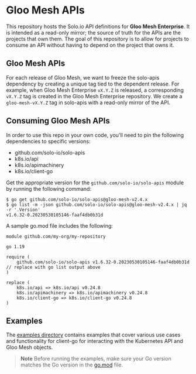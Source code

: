 # Gloo Mesh APIs
This repository hosts the Solo.io API definitions for **Gloo Mesh Enterprise**. It is intended as a read-only mirror;
the source of truth for the APIs are the projects that own them. The goal of this repository is to allow for projects to consume an API without having to depend on the project that owns it.

## Gloo Mesh APIs
For each release of Gloo Mesh, we want to freeze the solo-apis dependency by creating a unique tag tied to the dependent release. For example, when Gloo Mesh Enterprise `vX.Y.Z` is released, a corresponding `vX.Y.Z` tag is created in the Gloo Mesh Enterprise repository. We create a `gloo-mesh-vX.Y.Z` tag in solo-apis with a read-only mirror of the API.

## Consuming Gloo Mesh APIs
In order to use this repo in your own code, you'll need to pin the following dependencies to specific versions:

- github.com/solo-io/solo-apis
- k8s.io/api
- k8s.io/apimachinery
- k8s.io/client-go

Get the appropriate version for the `github.com/solo-io/solo-apis` module by running the following command:

```
$ go get github.com/solo-io/solo-apis@gloo-mesh-v2.4.x
$ go list -m -json github.com/solo-io/solo-apis@gloo-mesh-v2.4.x | jq -r '.Version'
v1.6.32-0.20230530105146-faaf4db0b31d
```

A sample go.mod file includes the following:

```
module github.com/my-org/my-repository

go 1.19

require (
	github.com/solo-io/solo-apis v1.6.32-0.20230530105146-faaf4db0b31d // replace with go list output above
)

replace (
	k8s.io/api => k8s.io/api v0.24.8
	k8s.io/apimachinery => k8s.io/apimachinery v0.24.8
	k8s.io/client-go => k8s.io/client-go v0.24.8
)
```

## Examples
The [examples directory](./examples) contains examples that cover various use cases and functionality for client-go for
interacting with the Kubernetes API and Gloo Mesh objects.

> **Note**
> Before running the examples, make sure your Go version matches the Go version in the [go.mod](./go.mod) file.

